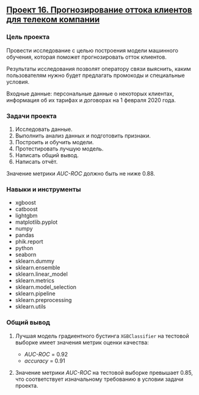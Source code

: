 ## [Проект 16. Прогнозирование оттока клиентов для телеком компании](16-forecasting-customer-outflow-for-telecom--final-project.ipynb)


### Цель проекта

Провести исследование с целью построения модели машинного обучения, которая поможет прогнозировать отток клиентов.

Результаты исследования позволят оператору связи выяснить, каким пользователям нужно будет предлагать промокоды и специальные условия.

Входные данные: персональные данные о некоторых клиентах, информация об их тарифах и договорах на 1 февраля 2020 года.


### Задачи проекта

1. Исследовать данные.
2. Выполнить анализ данных и подготовить признаки.
3. Построить и обучить модели.
4. Протестировать лучшую модель.
5. Написать общий вывод.
6. Написать отчёт.

Значение метрики *AUC-ROC* должно быть не ниже 0.88.


### Навыки и инструменты

- xgboost
- catboost
- lightgbm 
- matplotlib.pyplot
- numpy
- pandas
- phik.report
- python
- seaborn
- sklearn.dummy
- sklearn.ensemble
- sklearn.linear_model
- sklearn.metrics
- sklearn.model_selection
- sklearn.pipeline
- sklearn.preprocessing
- sklearn.utils

### Общий вывод

1. Лучшая модель градиентного бустинга `XGBClassifier` на тестовой выборке имеет значения метрик оценки качества:
   - *AUC-ROC* = 0.92
   - *accuracy* = 0.91

2. Значение метрики *AUC-ROC* на тестовой выборке превышает 0.85, что соответствует изначальному требованию в условии задачи проекта.
